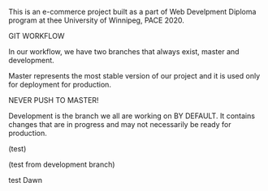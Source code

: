 This is an e-commerce project built as a part of Web Develpment Diploma program at thee University of Winnipeg, PACE 2020.

GIT WORKFLOW

In our workflow, we have two branches that always exist, master and development.

Master represents the most stable version of our project and it is used only for deployment for production.

NEVER PUSH TO MASTER!

Development is the branch we all are working on BY DEFAULT. It contains changes that are in progress and may not necessarily be ready for production.

(test)

(test from development branch)

test Dawn

